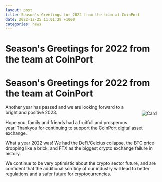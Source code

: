 ```yaml
---
layout: post
title: Season's Greetings for 2022 from the team at CoinPort
date: 2022-12-25 11:01:29 +1000
categories: news
---
```

# Season's Greetings for 2022 from the team at CoinPort
# Season's Greetings for 2022 from the team at CoinPort

<div><img src="images/seasons_greetings_2022.jpg" alt="Card" style="max-width: 280px; float: right; padding: 20px;"></div>
Another year has passed and we are looking forward to a bright and positive 2023.

Hope you, family and friends had a fruitfull and prosperous year. Thankyou for continuing to support the CoinPort digital asset exchange.

What a year 2022 was! We had the DeFi/Celcius collapse, the BTC price dropping like a brick, and FTX as the biggest crypto exchange failure in history.

We continue to be very optimistic about the crypto sector future, and are confident that the additional scrutiny of our industry will lead to better regulations and a safer future for cryptocurrencies.
